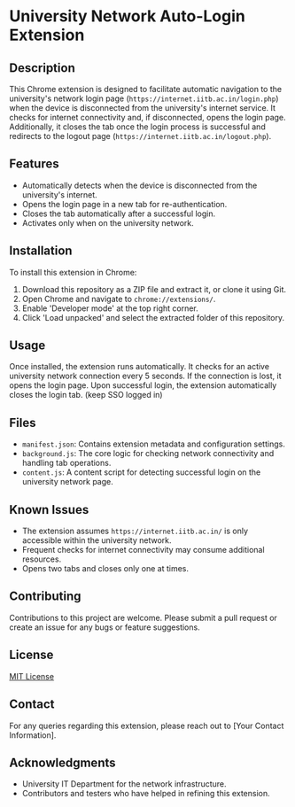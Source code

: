 # University Network Auto-Login Extension

## Description
This Chrome extension is designed to facilitate automatic navigation to the university's network login page (`https://internet.iitb.ac.in/login.php`) when the device is disconnected from the university's internet service. It checks for internet connectivity and, if disconnected, opens the login page. Additionally, it closes the tab once the login process is successful and redirects to the logout page (`https://internet.iitb.ac.in/logout.php`). 

## Features
- Automatically detects when the device is disconnected from the university's internet.
- Opens the login page in a new tab for re-authentication.
- Closes the tab automatically after a successful login.
- Activates only when on the university network.

## Installation
To install this extension in Chrome:
1. Download this repository as a ZIP file and extract it, or clone it using Git.
2. Open Chrome and navigate to `chrome://extensions/`.
3. Enable 'Developer mode' at the top right corner.
4. Click 'Load unpacked' and select the extracted folder of this repository.

## Usage
Once installed, the extension runs automatically. It checks for an active university network connection every 5 seconds. If the connection is lost, it opens the login page. Upon successful login, the extension automatically closes the login tab. (keep SSO logged in)

## Files
- `manifest.json`: Contains extension metadata and configuration settings.
- `background.js`: The core logic for checking network connectivity and handling tab operations.
- `content.js`: A content script for detecting successful login on the university network page.

## Known Issues
- The extension assumes `https://internet.iitb.ac.in/` is only accessible within the university network.
- Frequent checks for internet connectivity may consume additional resources.
- Opens two tabs and closes only one at times.

## Contributing
Contributions to this project are welcome. Please submit a pull request or create an issue for any bugs or feature suggestions.

## License
[MIT License](LICENSE)

## Contact
For any queries regarding this extension, please reach out to [Your Contact Information].

## Acknowledgments
- University IT Department for the network infrastructure.
- Contributors and testers who have helped in refining this extension.
